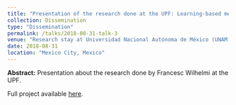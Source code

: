 ```yaml
---
title: "Presentation of the research done at the UPF: Learning-based mechanisms for improving Spectral Efficiency in WLANs"
collection: Dissemination
type: "Dissemination"
permalink: /talks/2018-08-31-talk-3
venue: "Research stay at Universidad Nacional Autónoma de México (UNAM)"
date: 2018-08-31
location: "Mexico City, Mexico"
---
```


**Abstract:** 
Presentation about the research done by Francesc Wilhelmi at the UPF.

Full project available [here](https://fwilhelmi.github.io/files/presentation_francesc_wilhelmi_research_at_upf).